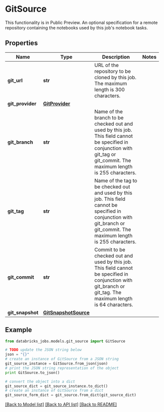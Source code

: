 # GitSource

This functionality is in Public Preview.  An optional specification for a remote repository containing the notebooks used by this job's notebook tasks.

## Properties
Name | Type | Description | Notes
------------ | ------------- | ------------- | -------------
**git_url** | **str** | URL of the repository to be cloned by this job. The maximum length is 300 characters. | 
**git_provider** | [**GitProvider**](GitProvider.md) |  | 
**git_branch** | **str** | Name of the branch to be checked out and used by this job. This field cannot be specified in conjunction with git_tag or git_commit. The maximum length is 255 characters. | 
**git_tag** | **str** | Name of the tag to be checked out and used by this job. This field cannot be specified in conjunction with git_branch or git_commit. The maximum length is 255 characters. | 
**git_commit** | **str** | Commit to be checked out and used by this job. This field cannot be specified in conjunction with git_branch or git_tag. The maximum length is 64 characters. | 
**git_snapshot** | [**GitSnapshotSource**](GitSnapshotSource.md) |  | 

## Example

```python
from databricks_jobs.models.git_source import GitSource

# TODO update the JSON string below
json = "{}"
# create an instance of GitSource from a JSON string
git_source_instance = GitSource.from_json(json)
# print the JSON string representation of the object
print GitSource.to_json()

# convert the object into a dict
git_source_dict = git_source_instance.to_dict()
# create an instance of GitSource from a dict
git_source_form_dict = git_source.from_dict(git_source_dict)
```
[[Back to Model list]](../README.md#documentation-for-models) [[Back to API list]](../README.md#documentation-for-api-endpoints) [[Back to README]](../README.md)


